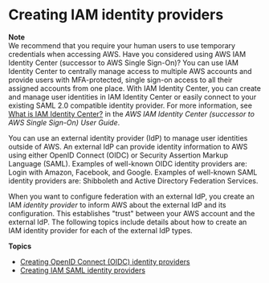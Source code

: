 # Creating IAM identity providers<a name="id_roles_providers_create"></a>

**Note**  
We recommend that you require your human users to use temporary credentials when accessing AWS\. Have you considered using AWS IAM Identity Center \(successor to AWS Single Sign\-On\)? You can use IAM Identity Center to centrally manage access to multiple AWS accounts and provide users with MFA\-protected, single sign\-on access to all their assigned accounts from one place\. With IAM Identity Center, you can create and manage user identities in IAM Identity Center or easily connect to your existing SAML 2\.0 compatible identity provider\. For more information, see [What is IAM Identity Center?](https://docs.aws.amazon.com/singlesignon/latest/userguide/what-is.html) in the *AWS IAM Identity Center \(successor to AWS Single Sign\-On\) User Guide*\.

You can use an external identity provider \(IdP\) to manage user identities outside of AWS\. An external IdP can provide identity information to AWS using either OpenID Connect \(OIDC\) or Security Assertion Markup Language \(SAML\)\. Examples of well\-known OIDC identity providers are: Login with Amazon, Facebook, and Google\. Examples of well\-known SAML identity providers are: Shibboleth and Active Directory Federation Services\.

When you want to configure federation with an external IdP, you create an IAM *identity provider* to inform AWS about the external IdP and its configuration\. This establishes "trust" between your AWS account and the external IdP\. The following topics include details about how to create an IAM identity provider for each of the external IdP types\.

**Topics**
+ [Creating OpenID Connect \(OIDC\) identity providers](id_roles_providers_create_oidc.md)
+ [Creating IAM SAML identity providers](id_roles_providers_create_saml.md)